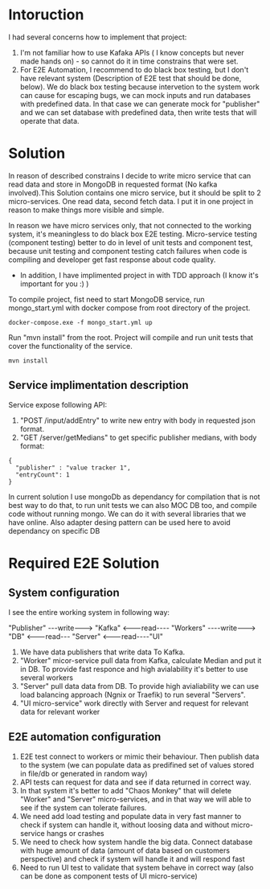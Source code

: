# Intoruction
I had several concerns how to implement that project:

1) I'm not familiar how to use Kafaka APIs ( I know concepts but never made hands on) - so cannot do it in time constrains that were set.
1) For E2E Automation, I recommend to do black box testing, but I don't have relevant system (Description of E2E test that should be done, below). We do black box testing because intervetion to the system work can cause for escaping bugs,  we can mock inputs and run databases with predefined data. In that case we can generate mock for "publisher" and we can set database with predefined data, then write tests that will operate that data.

# Solution
In reason of described constrains I decide to write micro service that can read data and store in MongoDB in requested format (No kafka involved).This Solution contains one micro service, but it should be split to 2 micro-services. One read data, second fetch data. I put it in one project in reason to make things more visible and simple. 

In reason we have micro services only, that not connected to the working system, it's meaningless to do black box E2E testing. Micro-service testing (component testing) better to do in level of unit tests and component test, because unit testing and component testing catch failures when code is compiling and developer get fast response about code quality. 

* In addition, I have implimented project in with TDD approach (I know it's important for you :) )

To compile project, fist need to start MongoDB service, run mongo_start.yml with docker compose from root directory of the project. 
```
docker-compose.exe -f mongo_start.yml up
```

Run "mvn install" from the root. Project  will compile and run unit tests that cover the functionality of the service.
```
mvn install
```

## Service implimentation description
Service expose following API:
1) "POST /input/addEntry" to write new entry with body in requested json format.
2) "GET /server/getMedians" to get specific publisher medians, with body format: 
```
{
  "publisher" : "value tracker 1",
  "entryCount": 1
}
```
In current solution I use mongoDb as dependancy for compilation that is not best way to do that, to run unit tests we can also MOC DB too, and compile code without running mongo. We can do it with several libraries that we have online. Also adapter desing pattern can be used here to avoid dependancy on specific DB

 

# Required E2E Solution
## System configuration
I see the entire working system in following way:

"Publisher" ---write---> "Kafka" <---read---- "Workers"  ----write---> "DB" <---read--- "Server" <---read----"UI"

1) We have data publishers that write data To Kafka.
1) "Worker" micor-service pull data from Kafka, calculate Median and put it in DB.
   To provide fast responce and high avialability it's better to use several workers 
1) "Server" pull data data from DB. 
    To provide high avialiability we can use load balancing approach (Ngnix or Traefik) to run several "Servers".
1) "UI micro-service" work directly with Server and request for relevant data for relevant worker
   

## E2E automation configuration
1) E2E test connect to workers or mimic their behaviour. Then publish data to the system (we can populate data as predifined set of values stored in file/db or generated in random way)
1) API tests can request for data and see if data returned in correct way.
1) In that system it's  better to add "Chaos Monkey" that will delete "Worker" and "Server" micro-services, and in that way we will able to see if the system can tolerate failures.
1) We need add load testing and populate data in very fast manner to check if system can handle it, without loosing data and without micro-service hangs or crashes
1) We need to check how system handle the big data. Connect database with huge amount of data (amount of data based on customers perspective) and check if system will handle it and will respond fast
1) Need to run UI test to validate that system behave in correct way (also can be done as component tests of UI micro-service)

